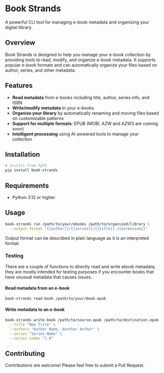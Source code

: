 # Book Strands

A powerful CLI tool for managing e-book metadata and organizing your digital library.

## Overview

Book Strands is designed to help you manage your e-book collection by providing tools to read, modify, and organize e-book metadata. It supports popular e-book formats and can automatically organize your files based on author, series, and other metadata.

## Features

- **Read metadata** from e-books including title, author, series info, and ISBN
- **Write/modify metadata** in your e-books
- **Organize your library** by automatically renaming and moving files based on customizable patterns
- **Support for multiple formats**: EPUB (MOBI, AZW and AZW3 are coming soon)
- **Intelligent processing** using AI-powered tools to manage your collection

## Installation

```bash
# Install from PyPI
pip install book-strands
```

## Requirements

- Python 3.12 or higher

## Usage

```bash
book-strands run /path/to/your/ebooks /path/to/organized/library \
  --output-format "{{author}}/{{series}}/{{title}}.{{extension}}"
```

Output format can be described in plain language as it is an interpreted format.

### Testing

There are a couple of functions to directly read and write ebook metadata; they are mostly intended for testing purposes if you encounter books that have unusual metadata that causes issues.

#### Read metadata from an e-book

```bash
book-strands read-book /path/to/your/book.epub
```

#### Write metadata to an e-book

```bash
book-strands write-book /path/to/source.epub /path/to/destination.epub \
  --title "New Title" \
  --authors "Author Name, Another Author" \
  --series "Series Name" \
  --series-index "1.0"
```

## Contributing

Contributions are welcome! Please feel free to submit a Pull Request.
